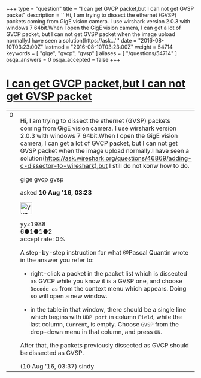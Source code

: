 +++
type = "question"
title = "I can get GVCP packet,but I can not get GVSP packet"
description = '''Hi, I am trying to dissect the ethernet (GVSP) packets coming from GigE vision camera. I use wirshark version 2.0.3 with windows 7 64bit.When I open the GigE vision camera, I can get a lot of GVCP packet, but I can not get GVSP packet when the image upload normally.I have seen a solution(https://ask...'''
date = "2016-08-10T03:23:00Z"
lastmod = "2016-08-10T03:23:00Z"
weight = 54714
keywords = [ "gige", "gvcp", "gvsp" ]
aliases = [ "/questions/54714" ]
osqa_answers = 0
osqa_accepted = false
+++

<div class="headNormal">

# [I can get GVCP packet,but I can not get GVSP packet](/questions/54714/i-can-get-gvcp-packetbut-i-can-not-get-gvsp-packet)

</div>

<div id="main-body">

<div id="askform">

<table id="question-table" style="width:100%;"><colgroup><col style="width: 50%" /><col style="width: 50%" /></colgroup><tbody><tr class="odd"><td style="width: 30px; vertical-align: top"><div class="vote-buttons"><div id="post-54714-score" class="post-score" title="current number of votes">0</div><div id="favorite-count" class="favorite-count"></div></div></td><td><div id="item-right"><div class="question-body"><p>Hi, I am trying to dissect the ethernet (GVSP) packets coming from GigE vision camera. I use wirshark version 2.0.3 with windows 7 64bit.When I open the GigE vision camera, I can get a lot of GVCP packet, but I can not get GVSP packet when the image upload normally.I have seen a solution(<a href="https://ask.wireshark.org/questions/46869/adding-c-dissector-to-wireshark),but">https://ask.wireshark.org/questions/46869/adding-c-dissector-to-wireshark),but</a> I still do not konw how to do.</p></div><div id="question-tags" class="tags-container tags">gige gvcp gvsp</div><div id="question-controls" class="post-controls"></div><div class="post-update-info-container"><div class="post-update-info post-update-info-user"><p>asked <strong>10 Aug '16, 03:23</strong></p><img src="https://secure.gravatar.com/avatar/7d722022dd5811563b569e753676953c?s=32&amp;d=identicon&amp;r=g" class="gravatar" width="32" height="32" alt="yyz1988&#39;s gravatar image" /><p>yyz1988<br />
<span class="score" title="6 reputation points">6</span><span title="1 badges"><span class="badge1">●</span><span class="badgecount">1</span></span><span title="1 badges"><span class="silver">●</span><span class="badgecount">1</span></span><span title="2 badges"><span class="bronze">●</span><span class="badgecount">2</span></span><br />
<span class="accept_rate" title="Rate of the user&#39;s accepted answers">accept rate:</span> <span title="yyz1988 has no accepted answers">0%</span></p></div></div><div id="comments-container-54714" class="comments-container"><span id="54715"></span><div id="comment-54715" class="comment"><div id="post-54715-score" class="comment-score"></div><div class="comment-text"><p>A step-by-step instruction for what @Pascal Quantin wrote in the answer you refer to:</p><ul><li><p>right-click a packet in the packet list which is dissected as GVCP while you know it is a GVSP one, and choose <code>Decode as</code> from the context menu which appears. Doing so will open a new window.</p></li><li><p>in the table in that window, there should be a single line which begins with <code>UDP port</code> in column <code>Field</code>, while the last column, <code>Current</code>, is empty. Choose <code>GVSP</code> from the drop-down menu in that column, and press <code>OK</code>.</p></li></ul><p>After that, the packets previously dissected as GVCP should be dissected as GVSP.</p></div><div id="comment-54715-info" class="comment-info"><span class="comment-age">(10 Aug '16, 03:37)</span> sindy</div></div></div><div id="comment-tools-54714" class="comment-tools"></div><div class="clear"></div><div id="comment-54714-form-container" class="comment-form-container"></div><div class="clear"></div></div></td></tr></tbody></table>

</div>

</div>

